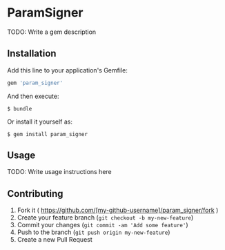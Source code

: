 # ParamSigner

TODO: Write a gem description

## Installation

Add this line to your application's Gemfile:

```ruby
gem 'param_signer'
```

And then execute:

    $ bundle

Or install it yourself as:

    $ gem install param_signer

## Usage

TODO: Write usage instructions here

## Contributing

1. Fork it ( https://github.com/[my-github-username]/param_signer/fork )
2. Create your feature branch (`git checkout -b my-new-feature`)
3. Commit your changes (`git commit -am 'Add some feature'`)
4. Push to the branch (`git push origin my-new-feature`)
5. Create a new Pull Request
